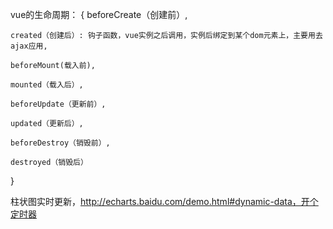 vue的生命周期： {
    beforeCreate（创建前）,

    created（创建后）: 钩子函数，vue实例之后调用，实例后绑定到某个dom元素上，主要用去ajax应用,

    beforeMount(载入前),

    mounted（载入后）,

    beforeUpdate（更新前）,

    updated（更新后）,

    beforeDestroy（销毁前）,
    
    destroyed（销毁后） 
}


柱状图实时更新，http://echarts.baidu.com/demo.html#dynamic-data，开个定时器  


